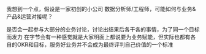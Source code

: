我想到一个点，假设是一家初创的小公司
数据分析师/工程师，可能如何与业务&产品&运营对接呢？

是否会一起参与大部分的业务讨论，讨论出结果后各干各的事情，为了同一个目标而发力
在字节会有一种感觉就是大家明面上都说要为业务赋能，但实际也都有各自的OKR和目标，服务好业务并不会成为最终评判自己价值的一个标准